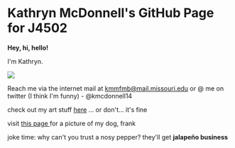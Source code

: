 <h1>Kathryn McDonnell's GitHub Page for J4502</h1>

<strong> Hey, hi, hello! </strong>

I'm Kathryn. 

<a href="mailto:kmmfmb@mail.missouri.edu"> <img src = "https://media.licdn.com/mpr/mpr/shrinknp_200_200/AAEAAQAAAAAAAAUXAAAAJDYxODNmYTQxLTZhZGUtNGRjMC04OTVjLWE2YmNjOGYxODc4Nw.jpg"></a>


Reach me via the internet mail at kmmfmb@mail.missouri.edu or @ me on twitter (I think I'm funny) - @kmcdonnell14

check out my art stuff <a href="http://www.katmcd.com">here</a> ... or don't... it's fine

visit <a href= "https://github.com/J4502-fs17/katmcd/blob/master/frank.md"> this page </a> for a picture of my dog, frank

joke time: why can't you trust a nosy pepper? they'll get <strong> jalapeño business </strong>

